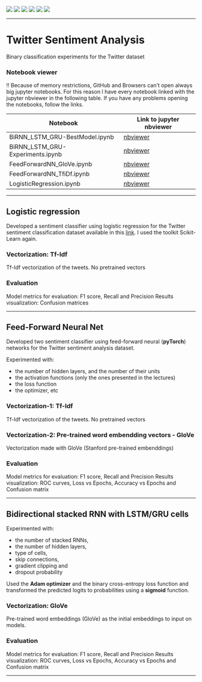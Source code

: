 ![](https://img.shields.io/badge/PyTorch%20-%23EE4C2C.svg?&style=for-the-badge&logo=PyTorch&logoColor=white)
![](https://img.shields.io/badge/pandas%20-%23150458.svg?&style=for-the-badge&logo=pandas&logoColor=white)
![](https://img.shields.io/badge/numpy%20-%23013243.svg?&style=for-the-badge&logo=numpy&logoColor=white)
![](https://img.shields.io/badge/python%20-%2314354C.svg?&style=for-the-badge&logo=python&logoColor=white)
![](https://img.shields.io/badge/Jupyter%20-%23F37626.svg?&style=for-the-badge&logo=Jupyter&logoColor=white)
![](https://img.shields.io/badge/Twitter%20-%231DA1F2.svg?&style=for-the-badge&logo=Twitter&logoColor=white)


---
# Twitter Sentiment Analysis
Binary classification experiments for the Twitter dataset

###  Notebook viewer

‼️ Because of memory restrictions, GitHub and Browsers can't open  always big jupyter notebooks. 
For this reason I have every notebook linked with the jupyter nbviewer in the following table. 
If you have any problems opening the notebooks, follow the links.

|Notebook | Link to jupyter nbviewer |
|----|----|
| BiRNN_LSTM_GRU-BestModel.ipynb | [nbviewer](https://nbviewer.jupyter.org/github/Nikoletos-K/Twitter-Sentiment-Analysis/blob/main/BiRNN_LSTM_GRU-BestModel.ipynb) |
| BiRNN_LSTM_GRU-Experiments.ipynb | [nbviewer](https://nbviewer.jupyter.org/github/Nikoletos-K/Twitter-Sentiment-Analysis/blob/main/BiRNN_LSTM_GRU-Experiments.ipynb) |
| FeedForwardNN_GloVe.ipynb | [nbviewer](https://nbviewer.jupyter.org/github/Nikoletos-K/Twitter-Sentiment-Analysis/blob/main/FeedForwardNN_GloVe.ipynb) |
| FeedForwardNN_TfiDf.ipynb | [nbviewer](https://nbviewer.jupyter.org/github/Nikoletos-K/Twitter-Sentiment-Analysis/blob/main/FeedForwardNN_TfiDf.ipynb) |
| LogisticRegression.ipynb | [nbviewer](https://nbviewer.jupyter.org/github/Nikoletos-K/Twitter-Sentiment-Analysis/blob/main/LogisticRegression.ipynb) |


---
## Logistic regression
Developed a sentiment classifier using logistic regression for the Twitter sentiment classification dataset available in this [link](https://drive.google.com/file/d/1dTIWNpjlrnTQBIQtaGOh0jCRYZiAQO79/view?usp=sharing). I used the
toolkit Scikit-Learn again. 

### Vectorization: Tf-Idf
Tf-Idf vectorization of the tweets. No pretrained vectors

### Evaluation
Model metrics for evaluation: F1 score, Recall and Precision
Results visualization: Confusion matrices

---

## Feed-Forward Neural Net

Developed two sentiment classifier using feed-forward neural (__pyTorch__) networks for the Twitter sentiment
analysis dataset.

Experimented with:
- the number of hidden layers, and the number of their units
- the activation functions (only the ones presented in the lectures)
- the loss function
- the optimizer, etc

### Vectorization-1: Tf-Idf
Tf-Idf vectorization of the tweets. No pretrained vectors

### Vectorization-2: Pre-trained word embendding vectors - __GloVe__
Vectorization made with GloVe (Stanford pre-trained embenddings)

### Evaluation
Model metrics for evaluation: F1 score, Recall and Precision
Results visualization: ROC curves, Loss vs Epochs, Accuracy vs Epochs and Confusion matrix

---

## Bidirectional stacked RNN with LSTM/GRU cells

Experimented with:
- the number of stacked RNNs,
- the number of hidden layers, 
- type of cells,
- skip connections, 
- gradient clipping and 
- dropout probability

Used the __Adam optimizer__ and the binary cross-entropy loss function and transformed the predicted logits to probabilities using a __sigmoid__ function.

### Vectorization: GloVe
Pre-trained word embeddings (GloVe) as the initial embeddings to input on models.

### Evaluation
Model metrics for evaluation: F1 score, Recall and Precision
Results visualization: ROC curves, Loss vs Epochs, Accuracy vs Epochs and Confusion matrix

---

